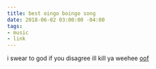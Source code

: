 ```yaml
---
title: best oingo boingo song
date: 2018-06-02 03:00:00 -04:00
tags:
- music
- link
---
```


i swear to god if you disagree ill kill ya weehee
[oof](https://www.youtube.com/watch?v=hxOnbpWVELU)
